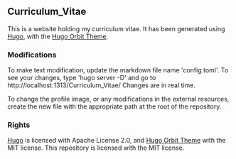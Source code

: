 ## Curriculum_Vitae

This is a website holding my curriculum vitae. It has been generated using [Hugo](https://github.com/gohugoio/hugo "Hugo's github repository"), with the [Hugo Orbit Theme](https://github.com/aerohub/hugo-orbit-theme "Hugo Orbit Theme's github repository").

### Modifications

To make text modification, update the markdown file name 'config.toml'.
To see your changes, type 'hugo server -D' and go to http://localhost:1313/Curriculum_Vitae/
Changes are in real time.

To change the profile image, or any modifications in the external resources, create the new file with the appropriate path at the root of the repository.

### Rights

[Hugo](https://github.com/gohugoio/hugo "Hugo's github repository") is licensed with Apache License 2.0, and [Hugo Orbit Theme](https://github.com/aerohub/hugo-orbit-theme "Hugo Orbit Theme's github repository") with the MIT license.
This repository is licensed with the MIT license.

